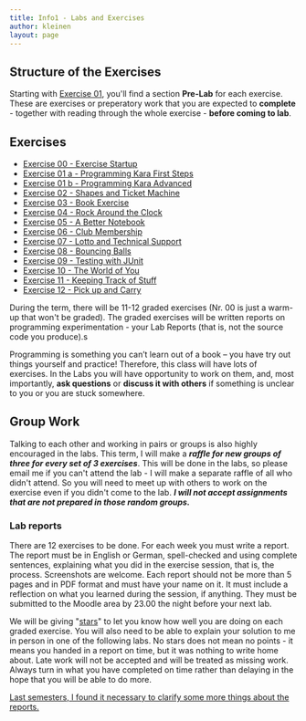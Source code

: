 ```yaml
---
title: Info1 - Labs and Exercises
author: kleinen
layout: page
---
```




## Structure of the Exercises

Starting with [Exercise 01](exercise-01.html), you'll find a section **Pre-Lab** for each exercise. These are exercises or preperatory work that you are expected to **complete** - together with reading through the whole exercise - **before coming to lab**.

## Exercises
* [Exercise 00 - Exercise Startup](exercise-00.html)
* [Exercise 01 a - Programming Kara First Steps](exercise-01-a.html)
* [Exercise 01 b - Programming Kara Advanced](exercise-01-b.html)
* [Exercise 02 - Shapes and Ticket Machine](exercise-02.html)
* [Exercise 03 - Book Exercise](exercise-03.html)
* [Exercise 04 - Rock Around the Clock](exercise-04.html)
* [Exercise 05 - A Better Notebook](exercise-05.html)
* [Exercise 06 - Club Membership](exercise-06.html)
* [Exercise 07 - Lotto and Technical Support](exercise-07.html)
* [Exercise 08 - Bouncing Balls  ](exercise-08.html)
* [Exercise 09 - Testing with JUnit](exercise-09.html)
* [Exercise 10 - The World of You](exercise-10.html)
* [Exercise 11 - Keeping Track of Stuff](exercise-11.html)
* [Exercise 12 - Pick up and Carry](exercise-12.html)

During the term, there will be 11-12 graded exercises (Nr. 00 is just a warm-up that won't be graded). The graded exercises will be written reports on programming experimentation - your Lab Reports (that is, not the source code you produce).s

Programming is something you can&#8217;t learn out of a book &#8211; you have try out things yourself and practice! Therefore, this class will have lots of exercises. In the Labs you will have opportunity to work on them, and, most importantly, **ask questions**  or **discuss it with others** if something is unclear to you or you are stuck somewhere.

## Group Work
Talking to each other and working in pairs or groups is also highly encouraged in the labs. This term, I will make a ***raffle for new groups of three for every set of 3 exercises***.
This will be done in the labs, so please email me if you can't attend the lab -
I will make a separate raffle of all who didn't attend. So you will need to meet up with others to work on the exercise even if you didn't come to the lab. ***I will not
accept assignments that are not prepared in those random groups.***


### Lab reports
There are 12 exercises to be done. For each week you must write a report. The report must be in English or German, spell-checked and using complete sentences, explaining what you did in the exercise session, that is, the process. Screenshots are welcome. Each report should not be more than 5 pages and in PDF format and must have your name on it. It must include a reflection on what you learned during the session, if anything. They must be submitted to the Moodle area by 23.00 the night before your next lab.

We will be giving "[stars]({{site.baseurl}}general/guideline.html)" to let you know how well you are doing on each graded exercise. You will also need to be able to explain your solution to me in person in one of the following labs. No stars does not mean no points - it means you handed in a report on time, but it was nothing to write home about.
Late work will not be accepted and will be treated as missing work. Always turn in what you have completed on time rather than delaying in the hope that you will be able to do more.

[Last semesters, I found it necessary to clarify some more things about the reports.]({{site.baseurl}}general/guideline.html)
